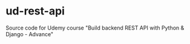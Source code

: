 # ud-rest-api
Source code for Udemy course "Build backend REST API with Python &amp; Django - Advance"
